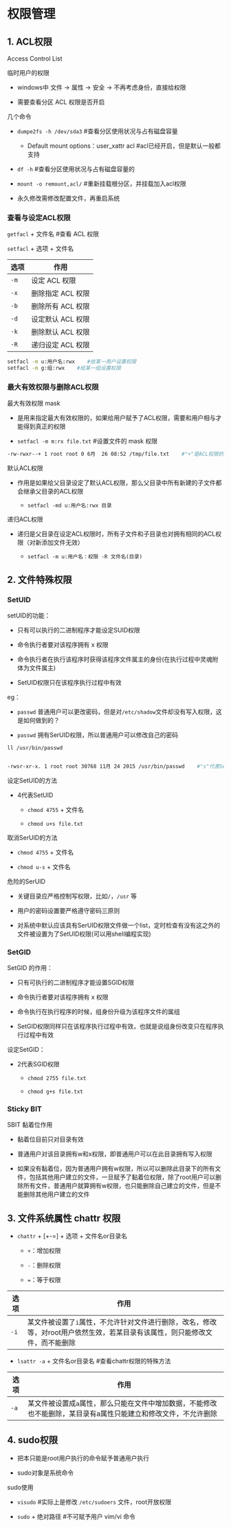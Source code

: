 # 权限管理

## 1. ACL权限

Access Control List

临时用户的权限

- windows中 文件 -> 属性 -> 安全 -> 不再考虑身份，直接给权限

- 需要查看分区 ACL 权限是否开启

几个命令

- `dumpe2fs -h /dev/sda3`    #查看分区使用状况与占有磁盘容量
  
  - Default mount options：user_xattr acl    #acl已经开启，但是默认一般都支持

- `df -h`    #查看分区使用状况与占有磁盘容量的

- `mount -o remount,acl/`    #重新挂载根分区，并挂载加入acl权限

- 永久修改需修改配置文件，再重启系统

### 查看与设定ACL权限

`getfacl` + 文件名    #查看 ACL 权限

`setfacl` + 选项 + 文件名

| 选项   | 作用          |
| ---- | ----------- |
| `-m` | 设定 ACL 权限   |
| `-x` | 删除指定 ACL 权限 |
| `-b` | 删除所有 ACL 权限 |
| `-d` | 设定默认 ACL 权限 |
| `-k` | 删除默认 ACL 权限 |
| `-R` | 递归设定 ACL 权限 |

```bash
setfacl -m u:用户名:rwx    #给某一用户设置权限
setfacl -m g:组:rwx    #给某一组设置权限
```

### 最大有效权限与删除ACL权限

最大有效权限 mask

- 是用来指定最大有效权限的，如果给用户赋予了ACL权限，需要和用户相与才能得到真正的权限

- `setfacl -m m:rx file.txt`    #设置文件的 mask 权限

```bash
-rw-rwxr--+ 1 root root 0 6月  26 08:52 /tmp/file.txt    #"+"是ACL权限的标志
```

默认ACL权限

- 作用是如果给父目录设定了默认ACL权限，那么父目录中所有新建的子文件都会继承父目录的ACL权限
  
  - `setfacl -md u:用户名:rwx 目录`

递归ACL权限

- 递归是父目录在设定ACL权限时，所有子文件和子目录也对拥有相同的ACL权限（对新添加文件无效）
  
  - `setfacl -m u:用户名：权限 -R 文件名(目录)`

## 2. 文件特殊权限

### SetUID

setUID的功能：

- 只有可以执行的二进制程序才能设定SUID权限

- 命令执行者要对该程序拥有 x 权限

- 命令执行者在执行该程序时获得该程序文件属主的身份(在执行过程中灵魂附体为文件属主)

- SetUID权限只在该程序执行过程中有效

eg：

- `passwd` 普通用户可以更改密码，但是对`/etc/shadow`文件却没有写入权限，这是如何做到的？

- `passwd` 拥有SerUID权限，所以普通用户可以修改自己的密码

```bash
ll /usr/bin/passwd


-rwsr-xr-x. 1 root root 30768 11月 24 2015 /usr/bin/passwd    #"s"代表SetUID权限
```

设定SetUID的方法

- 4代表SetUID
  
  - `chmod 4755` + 文件名
  
  - `chmod u+s file.txt` 

取消SerUID的方法

- `chmod 4755` + 文件名

- `chmod u-s` + 文件名

危险的SerUID

- 关键目录应严格控制写权限，比如`/`，`/usr` 等

- 用户的密码设置要严格遵守密码三原则

- 对系统中默认应该具有SerUID权限文件做一个list，定时检查有没有这之外的文件被设置为了SetUID权限(可以用shell编程实现)

### SetGID

SetGID 的作用：

- 只有可执行的二进制程序才能设置SGID权限

- 命令执行者要对该程序拥有 x 权限

- 命令执行在执行程序的时候，组身份升级为该程序文件的属组

- SetGID权限同样只在该程序执行过程中有效，也就是说组身份改变只在程序执行过程中有效

设定SetGID：

- 2代表SGID权限
  
  - `chmod 2755 file.txt`
  
  - `chmod g+s file.txt`

### Sticky BIT

SBIT 黏着位作用

- 黏着位目前只对目录有效

- 普通用户对该目录拥有w和x权限，即普通用户可以在此目录拥有写入权限

- 如果没有黏着位，因为普通用户拥有w权限，所以可以删除此目录下的所有文件，包括其他用户建立的文件，一旦赋予了黏着位权限，除了root用户可以删除所有文件，普通用户就算拥有w权限，也只能删除自己建立的文件，但是不能删除其他用户建立的文件

## 3. 文件系统属性 chattr 权限

- `chattr` + [+-=] + 选项 + 文件名or目录名
  
  - `+`：增加权限
  
  - `-`：删除权限
  
  - `=`：等于权限

| 选项   | 作用                                                                 |
| ---- | ------------------------------------------------------------------ |
| `-i` | 某文件被设置了`i`属性，不允许针对文件进行删除，改名，修改等，对root用户依然生效，若某目录有该属性，则只能修改文件，而不能删除 |

- `lsattr -a` + 文件名or目录名    #查看chattr权限的特殊方法

| 选项   | 作用                                                         |
| ---- | ---------------------------------------------------------- |
| `-a` | 某文件被设置成`a`属性，那么只能在文件中增加数据，不能修改也不能删除，某目录有a属性只能建立和修改文件，不允许删除 |

## 4. sudo权限

- 把本只能是root用户执行的命令赋予普通用户执行

- sudo对象是系统命令

sudo使用

- `visudo`     #实际上是修改 `/etc/sudoers` 文件，root开放权限

- `sudo` + 绝对路径    #不可赋予用户 vim/vi 命令
